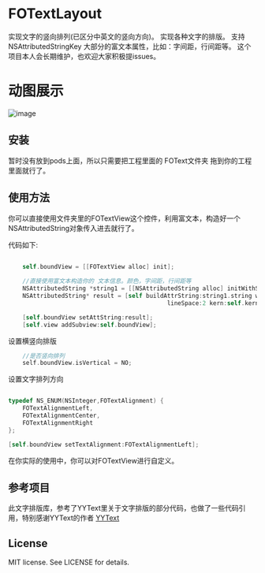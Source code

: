 # FOTextLayout
实现文字的竖向排列(已区分中英文的竖向方向)。
实现各种文字的排版。
支持 NSAttributedStringKey 大部分的富文本属性，比如：字间距，行间距等。
这个项目本人会长期维护，也欢迎大家积极提issues。

# 动图展示
![image](https://github.com/SYLuffy/FOTextLayout/blob/master/screenCapture.gif)

## 安装
暂时没有放到pods上面，所以只需要把工程里面的 FOText文件夹 拖到你的工程里面就行了。

## 使用方法
你可以直接使用文件夹里的FOTextView这个控件，利用富文本，构造好一个NSAttributedString对象传入进去就行了。

代码如下:

```Objective-C

    self.boundView = [[FOTextView alloc] init];
    
    //直接使用富文本构造你的 文本信息。颜色，字间距，行间距等
    NSAttributedString *string1 = [[NSAttributedString alloc] initWithString:@"asdasqwecx12ok东皋嘉雨新痕涨，沙觜鹭来鸥聚。\n堪爱处最好是、一川夜月光流渚。"];
    NSAttributedString* result = [self buildAttrString:string1.string withFont:@"Copperplate-Light" fontSize:13
                                             lineSpace:2 kern:self.kern fontColor:[UIColor blackColor] delLine:NO];

    [self.boundView setAttString:result];
    [self.view addSubview:self.boundView];
```

设置横竖向排版

``` Objective-C
    //是否竖向排列
    self.boundView.isVertical = NO;
```

设置文字排列方向

``` Objective-C

typedef NS_ENUM(NSInteger,FOTextAlignment) {
    FOTextAlignmentLeft,
    FOTextAlignmentCenter,
    FOTextAlignmentRight
};

[self.boundView setTextAlignment:FOTextAlignmentLeft];
```

在你实际的使用中，你可以对FOTextView进行自定义。

## 参考项目
此文字排版库，参考了YYText里关于文字排版的部分代码，也做了一些代码引用，特别感谢YYText的作者 
[YYText](https://github.com/ibireme/YYText)

## License
MIT license. See LICENSE for details.
